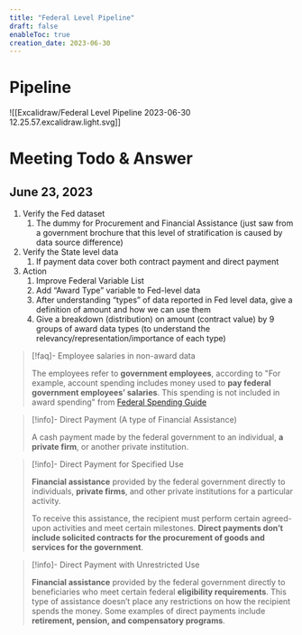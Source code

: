 ```yaml
---
title: "Federal Level Pipeline"
draft: false
enableToc: true
creation_date: 2023-06-30
---
```


# Pipeline
![[Excalidraw/Federal Level Pipeline 2023-06-30 12.25.57.excalidraw.light.svg]]
<!--%%[[Excalidraw/Federal Level Pipeline 2023-06-30 12.25.57.excalidraw.md|🖋 Edit in Excalidraw]], and the [[Excalidraw/Federal Level Pipeline 2023-06-30 12.25.57.excalidraw.dark.svg|dark exported image]]%%-->

# Meeting Todo & Answer
## June 23, 2023
1. Verify the Fed dataset
	1. The dummy for Procurement and Financial Assistance (just saw from a government brochure that this level of stratification is caused by data source difference)
2. Verify the State level data
	1. If payment data cover both contract payment and direct payment 
3. Action
	1. Improve Federal Variable List
	2. Add “Award Type” variable to Fed-level data 
	3. After understanding “types” of data reported in Fed level data, give a definition of amount and how we can use them
	4. Give a breakdown (distribution) on amount (contract value) by 9 groups of award data types (to understand the relevancy/representation/importance of each type)

>[!faq]- Employee salaries in non-award data
>
>The employees refer to **government employees**, according to "For example, account spending includes money used to **pay federal government employees’ salaries**. This spending is not included in award spending" from [Federal Spending Guide](https://www.usaspending.gov/federal-spending-guide)

>[!info]- Direct Payment (A type of Financial Assistance)
>
>A cash payment made by the federal government to an individual, **a private firm**, or another private institution.

> [!info]- Direct Payment for Specified Use
> 
> **Financial assistance** provided by the federal government directly to individuals, **private firms**, and other private institutions for a particular activity. 
> 
> To receive this assistance, the recipient must perform certain agreed-upon activities and meet certain milestones. **Direct payments don’t include solicited contracts for the procurement of goods and services for the government**.

>[!info]- Direct Payment with Unrestricted Use
>
>**Financial assistance** provided by the federal government directly to beneficiaries who meet certain federal **eligibility requirements**. This type of assistance doesn’t place any restrictions on how the recipient spends the money. Some examples of direct payments include **retirement, pension, and compensatory programs**.

